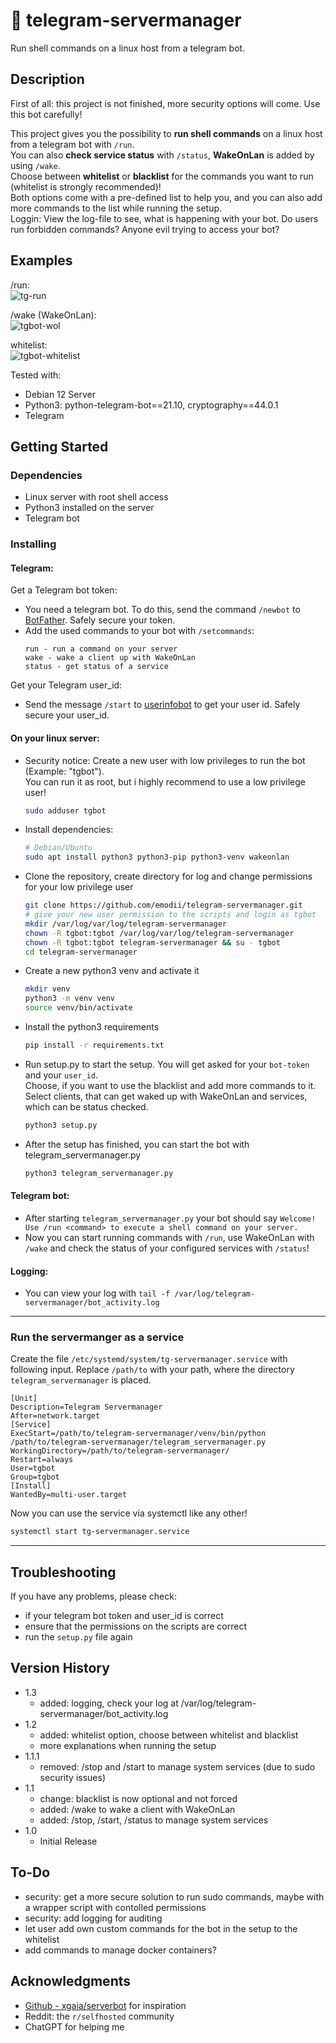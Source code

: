 # :speech_balloon: telegram-servermanager
Run shell commands on a linux host from a telegram bot.

## Description
First of all: this project is not finished, more security options will come. Use this bot carefully!  
  
This project gives you the possibility to **run shell commands** on a linux host from a telegram bot with `/run`.  
You can also **check service status** with `/status`, **WakeOnLan** is added by using `/wake`.  
Choose between **whitelist** or **blacklist** for the commands you want to run (whitelist is strongly recommended)!   
Both options come with a pre-defined list to help you, and you can also add more commands to the list while running the setup.  
Loggin: View the log-file to see, what is happening with your bot. Do users run forbidden commands? Anyone evil trying to access your bot?  

## Examples
/run:  
![tg-run](https://github.com/user-attachments/assets/255c3930-17c2-49aa-8b9a-46a951861286)

/wake (WakeOnLan):  
![tgbot-wol](https://github.com/user-attachments/assets/6f900c60-3cd5-4f5d-885d-64ee3eddd4ba)

whitelist:  
![tgbot-whitelist](https://github.com/user-attachments/assets/f833d8c2-38df-478e-a688-a379099555e1)

Tested with:    
* Debian 12 Server  
* Python3: python-telegram-bot==21.10, cryptography==44.0.1
* Telegram

## Getting Started  
### Dependencies  
* Linux server with root shell access  
* Python3 installed on the server 
* Telegram bot  

### Installing
#### Telegram:
Get a Telegram bot token:  
* You need a telegram bot. To do this, send the command `/newbot` to [BotFather](https://t.me/botfather). Safely secure your token.  
* Add the used commands to your bot with `/setcommands`:
     ```
     run - run a command on your server
     wake - wake a client up with WakeOnLan
     status - get status of a service
     ```
Get your Telegram user_id:  
* Send the message `/start` to [userinfobot](https://t.me/userinfobot) to get your user id. Safely secure your user_id.  

#### On your linux server:
* Security notice: Create a new user with low privileges to run the bot (Example: "tgbot").  
  You can run it as root, but i highly recommend to use a low privilege user!  
     ```sh
     sudo adduser tgbot
     ```  
* Install dependencies:  
     ```sh
     # Debian/Ubuntu
     sudo apt install python3 python3-pip python3-venv wakeonlan
     ```
* Clone the repository, create directory for log and change permissions for your low privilege user
     ```sh
     git clone https://github.com/emodii/telegram-servermanager.git
     # give your new user permission to the scripts and login as tgbot
     mkdir /var/log/var/log/telegram-servermanager
     chown -R tgbot:tgbot /var/log/var/log/telegram-servermanager
     chown -R tgbot:tgbot telegram-servermanager && su - tgbot
     cd telegram-servermanager
     ``` 
* Create a new python3 venv and activate it
     ```sh
     mkdir venv
     python3 -m venv venv
     source venv/bin/activate
     ```  
* Install the python3 requirements  
     ```sh
     pip install -r requirements.txt
     ```
* Run setup.py to start the setup. You will get asked for your `bot-token` and your `user_id`.  
  Choose, if you want to use the blacklist and add more commands to it.  
  Select clients, that can get waked up with WakeOnLan and services, which can be status checked.  
     ```sh
     python3 setup.py  
     ```
* After the setup has finished, you can start the bot with telegram_servermanager.py  
     ```sh
     python3 telegram_servermanager.py  
     ```

#### Telegram bot:
* After starting `telegram_servermanager.py` your bot should say `Welcome! Use /run <command> to execute a shell command on your server.`
* Now you can start running commands with `/run`, use WakeOnLan with `/wake` and check the status of your configured services with `/status`!

#### Logging:  
* You can view your log with `tail -f /var/log/telegram-servermanager/bot_activity.log`
---

### Run the servermanger as a service

Create the file `/etc/systemd/system/tg-servermanager.service` with following input. Replace `/path/to` with your path, where the directory `telegram_servermanager` is placed.    

```
[Unit]
Description=Telegram Servermanager
After=network.target
[Service]
ExecStart=/path/to/telegram-servermanager/venv/bin/python /path/to/telegram-servermanager/telegram_servermanager.py
WorkingDirectory=/path/to/telegram-servermanager/
Restart=always
User=tgbot
Group=tgbot
[Install]
WantedBy=multi-user.target
```

Now you can use the service via systemctl like any other!
```sh
systemctl start tg-servermanager.service
```

---

## Troubleshooting
If you have any problems, please check:
* if your telegram bot token and user_id is correct
* ensure that the permissions on the scripts are correct
* run the `setup.py` file again

## Version History
* 1.3
    * added: logging, check your log at /var/log/telegram-servermanager/bot_activity.log
* 1.2
    * added: whitelist option, choose between whitelist and blacklist
    * more explanations when running the setup
* 1.1.1
    * removed: /stop and /start to manage system services (due to sudo security issues)
* 1.1
    * change: blacklist is now optional and not forced
    * added: /wake to wake a client with WakeOnLan
    * added: /stop, /start, /status to manage system services
* 1.0
    * Initial Release

## To-Do
* security: get a more secure solution to run sudo commands, maybe with a wrapper script with contolled permissions
* security: add logging for auditing
* let user add own custom commands for the bot in the setup to the whitelist
* add commands to manage docker containers?

## Acknowledgments
* [Github - xgaia/serverbot](https://github.com/xgaia/serverbot?tab=readme-ov-file) for inspiration
* Reddit: the `r/selfhosted` community
* ChatGPT for helping me
